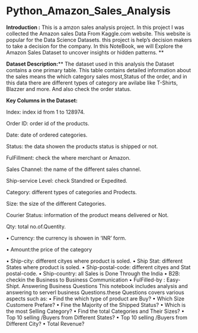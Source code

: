 # Python_Amazon_Sales_Analysis

**Introduction :**
This  is a amzon sales analysis project. In this project I was collected the Amazon sales Data From Kaggle.com website. This website is popular for the Data Science Datasets. this project is help’s decision makers to take a decision for the company. In this NoteBook, we will Explore the Amazon Sales Dataset to uncover insights or hidden patterns.
**


**Dataset Description:****
The dataset used in this analysis the Dataset contains a one primary table.
This table contains detailed information about the sales means the which category sales most,Status of the order, 
and in this data there are different types of category are avilabe like T-Shirts, Blazzer and more.
And also check the order status.




**Key Columns in the Dataset:**

Index:  index id from 1 to 128974. 

Order ID: order id of the products.

Date:  date of ordered categories.

Status: the data showen the products status is shipped or not.

FulFillment: check the where merchant or Amazon.

Sales Channel: the name of the different sales channel.

Ship-service Level: check Standred or Expedited.

Category: different types of categories and Prodects.

Size: the size of the different Categories.

Courier Status: information of the product means delivered or Not.
	
Qty: total no.of.Quentity.
 
•	Currency: the currency is showen in ‘INR’ form.

•	Amount:the price of the category

•	Ship-city: different cityes where product is soled.
•	Ship Stat: different States where product is soled.
•	Ship-postal-code: different cityes and Stat postal-code.
•	Ship-country: all Sales is Done Through the India
•	B2B: checkin the Business to Business Communication
•	FulFilled-by : Easy-Shipt.
Answering Business Questions
This notebook includes analysis and answering to serverl business Questions.these Questions covers various aspects such as:
•	Find the which type of product are Buy?
•	Which Size Customere Prefare?
•	Fine the Majority of the Shipped Status?
•	Which is the most Selling Category?
•	Find the total Categories and Their Sizes?
•	Top 10 selling /Buyers from Different States?
•	Top 10 selling /Buyers from Different City?
•	Total Revenue?
